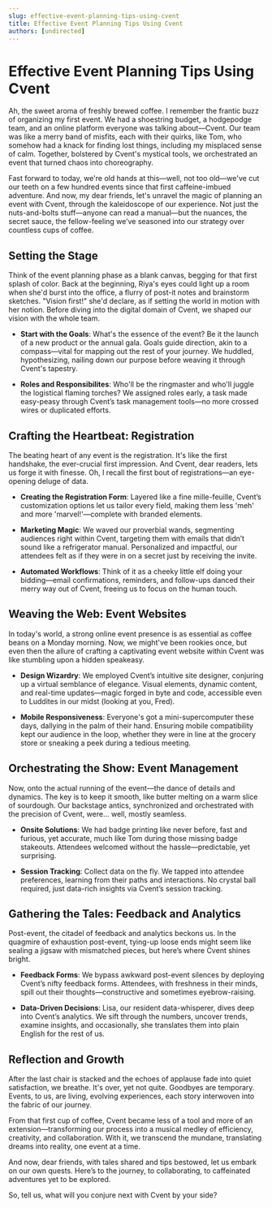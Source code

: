 ```yaml
---
slug: effective-event-planning-tips-using-cvent
title: Effective Event Planning Tips Using Cvent
authors: [undirected]
---
```



# Effective Event Planning Tips Using Cvent

Ah, the sweet aroma of freshly brewed coffee. I remember the frantic buzz of organizing my first event. We had a shoestring budget, a hodgepodge team, and an online platform everyone was talking about—Cvent. Our team was like a merry band of misfits, each with their quirks, like Tom, who somehow had a knack for finding lost things, including my misplaced sense of calm. Together, bolstered by Cvent's mystical tools, we orchestrated an event that turned chaos into choreography.

Fast forward to today, we're old hands at this—well, not too old—we've cut our teeth on a few hundred events since that first caffeine-imbued adventure. And now, my dear friends, let's unravel the magic of planning an event with Cvent, through the kaleidoscope of our experience. Not just the nuts-and-bolts stuff—anyone can read a manual—but the nuances, the secret sauce, the fellow-feeling we’ve seasoned into our strategy over countless cups of coffee.

## Setting the Stage

Think of the event planning phase as a blank canvas, begging for that first splash of color. Back at the beginning, Riya's eyes could light up a room when she'd burst into the office, a flurry of post-it notes and brainstorm sketches. "Vision first!" she'd declare, as if setting the world in motion with her notion. Before diving into the digital domain of Cvent, we shaped our vision with the whole team.

- **Start with the Goals**: What's the essence of the event? Be it the launch of a new product or the annual gala. Goals guide direction, akin to a compass—vital for mapping out the rest of your journey. We huddled, hypothesizing, nailing down our purpose before weaving it through Cvent's tapestry.
  
- **Roles and Responsibilites**: Who'll be the ringmaster and who'll juggle the logistical flaming torches? We assigned roles early, a task made easy-peasy through Cvent’s task management tools—no more crossed wires or duplicated efforts.

## Crafting the Heartbeat: Registration 

The beating heart of any event is the registration. It's like the first handshake, the ever-crucial first impression. And Cvent, dear readers, lets us forge it with finesse. Oh, I recall the first bout of registrations—an eye-opening deluge of data.

- **Creating the Registration Form**: Layered like a fine mille-feuille, Cvent’s customization options let us tailor every field, making them less 'meh' and more 'marvel!'—complete with branded elements.
  
- **Marketing Magic**: We waved our proverbial wands, segmenting audiences right within Cvent, targeting them with emails that didn’t sound like a refrigerator manual. Personalized and impactful, our attendees felt as if they were in on a secret just by receiving the invite.
  
- **Automated Workflows**: Think of it as a cheeky little elf doing your bidding—email confirmations, reminders, and follow-ups danced their merry way out of Cvent, freeing us to focus on the human touch.

## Weaving the Web: Event Websites

In today's world, a strong online event presence is as essential as coffee beans on a Monday morning. Now, we might've been rookies once, but even then the allure of crafting a captivating event website within Cvent was like stumbling upon a hidden speakeasy.

- **Design Wizardry**: We employed Cvent’s intuitive site designer, conjuring up a virtual semblance of elegance. Visual elements, dynamic content, and real-time updates—magic forged in byte and code, accessible even to Luddites in our midst (looking at you, Fred).

- **Mobile Responsiveness**: Everyone's got a mini-supercomputer these days, dallying in the palm of their hand. Ensuring mobile compatibility kept our audience in the loop, whether they were in line at the grocery store or sneaking a peek during a tedious meeting.

## Orchestrating the Show: Event Management

Now, onto the actual running of the event—the dance of details and dynamics. The key is to keep it smooth, like butter melting on a warm slice of sourdough. Our backstage antics, synchronized and orchestrated with the precision of Cvent, were... well, mostly seamless.

- **Onsite Solutions**: We had badge printing like never before, fast and furious, yet accurate, much like Tom during those missing badge stakeouts. Attendees welcomed without the hassle—predictable, yet surprising.

- **Session Tracking**: Collect data on the fly. We tapped into attendee preferences, learning from their paths and interactions. No crystal ball required, just data-rich insights via Cvent’s session tracking.

## Gathering the Tales: Feedback and Analytics

Post-event, the citadel of feedback and analytics beckons us. In the quagmire of exhaustion post-event, tying-up loose ends might seem like sealing a jigsaw with mismatched pieces, but here’s where Cvent shines bright.

- **Feedback Forms**: We bypass awkward post-event silences by deploying Cvent’s nifty feedback forms. Attendees, with freshness in their minds, spill out their thoughts—constructive and sometimes eyebrow-raising.

- **Data-Driven Decisions**: Lisa, our resident data-whisperer, dives deep into Cvent’s analytics. We sift through the numbers, uncover trends, examine insights, and occasionally, she translates them into plain English for the rest of us.

## Reflection and Growth

After the last chair is stacked and the echoes of applause fade into quiet satisfaction, we breathe. It's over, yet not quite. Goodbyes are temporary. Events, to us, are living, evolving experiences, each story interwoven into the fabric of our journey.

From that first cup of coffee, Cvent became less of a tool and more of an extension—transforming our process into a musical medley of efficiency, creativity, and collaboration. With it, we transcend the mundane, translating dreams into reality, one event at a time.

And now, dear friends, with tales shared and tips bestowed, let us embark on our own quests. Here’s to the journey, to collaborating, to caffeinated adventures yet to be explored.

So, tell us, what will you conjure next with Cvent by your side?